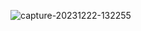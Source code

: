 ![capture-20231222-132255](https://github.com/w4rCode/API_Advice/assets/84465419/54f76e84-8db6-4cb7-b143-abde36257f4c)
